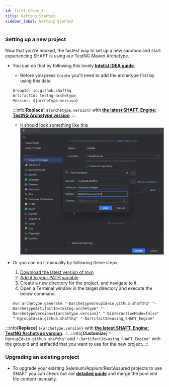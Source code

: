 ```yaml
---
id: first_steps_5
title: Getting Started
sidebar_label: Getting Started
---
```

### Setting up a new project
Now that you're hooked, the fastest way to set up a new sandbox and start experiencing SHAFT is using our TestNG Maven Archetype.
- You can do that by following this lovely **[IntelliJ IDEA guide]**.
  - Before you press `Create` you'll need to add the archetype first by using this data
  ```text
  GroupId: io.github.shafthq
  ArtifactId: testng-archetype
  Version: ${archetype.version}
  ```
  :::info[**Replace**]
  `${archetype.version}` with **[the latest SHAFT_Engine: TestNG Archetype version](https://github.com/ShaftHQ/testng-archetype/releases/latest)**.
  :::
  - It should look something like this
    ![IntelliJ IDEA Archetype](screenshots/archetype.png)


- Or you can do it manually by following these steps:
  1. [Download the latest version of mvn](https://maven.apache.org/download.cgi)
  2. [Add it to your PATH variable](https://maven.apache.org/install.html)
  3. Create a new directory for the project, and navigate to it.
  4. Open a Terminal window in the target directory and execute the below command.
    ```shell title="Generate a new SHAFT project"
    mvn archetype:generate "-DarchetypeGroupId=io.github.shafthq" "-DarchetypeArtifactId=testng-archetype" "-DarchetypeVersion=${archetype.version}" "-DinteractiveMode=false" "-DgroupId=io.github.shafthq" "-DartifactId=using_SHAFT_Engine"
    ```
:::info[**Replace**]
`${archetype.version}` with **[the latest SHAFT_Engine: TestNG Archetype version](https://github.com/ShaftHQ/testng-archetype/releases/latest)**.
:::
:::info[**Customize**]
`"-DgroupId=io.github.shafthq"` and `"-DartifactId=using_SHAFT_Engine"` with the groupId and artifactId that you want to use for the new project.
:::

### Upgrading an existing project
- To upgrade your existing Selenium/Appium/RestAssured projects to use SHAFT you can check out our **[detailed guide]** and merge the pom.xml file content manually.

[detailed guide]: <https://github.com/shafthq/SHAFT_ENGINE?tab=readme-ov-file#-quick-start-guide>
[IntelliJ IDEA guide]: <https://www.jetbrains.com/help/idea/maven-support.html#maven_archetype>